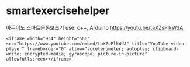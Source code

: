# smartexercisehelper
아두이노 스마트운동보조기
use: c++, Arduino
https://youtu.be/taXZsPlkWdA
```
<iframe width="934" height="506" src="https://www.youtube.com/embed/taXZsPlkWdA" title="YouTube video player" frameborder="0" allow="accelerometer; autoplay; clipboard-write; encrypted-media; gyroscope; picture-in-picture" allowfullscreen></iframe>
```
